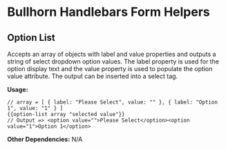 # Bullhorn Handlebars Form Helpers

## Option List

Accepts an array of objects with label and value properties and outputs a string of select dropdown option values. The label property is used for the option display text and the value property is used to populate the option value attribute. The output can be inserted into a select tag. 

**Usage:**

    // array = [ { label: "Please Select", value: "" }, { label: "Option 1", value: "1" } ]
    {{option-list array "selected value"}}
    // Output => <option value="">Please Select</option><option value="1">Option 1</option>

**Other Dependencies:** N/A
